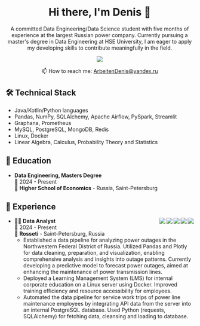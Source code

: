 <h1 align='center'>
  Hi there, I'm Denis 👋
</h1>

<p align='center'>
  A committed Data Engineering/Data Science student with five months of experience at the largest Russian power company. Currently pursuing a master's degree in Data Engineering at HSE University, I am eager to apply my developing skills to contribute meaningfully in the field.
</p>

<p align='center'>
  <a href="https://web.telegram.org/k/#@DeObject">
    <img src="https://img.shields.io/badge/Telegram-2CA5E0?style=for-the-badge&logo=telegram&logoColor=white" />        
  </a>
</p>

<p align='center'>
  📫 How to reach me: <a href='mailto:ArbeitenDenis@yandex.ru'>ArbeitenDenis@yandex.ru</a>
</p>

## 🛠 Technical Stack
*   Java/Kotlin/Python languages
*   Pandas, NumPy, SQLAlchemy, Apache Airflow, PySpark, Streamlit
*   Graphana, Prometheus
*   MySQL, PostgreSQL, MongoDB, Redis
*   Linux, Docker
*   Linear Algebra, Calculus, Probability Theory and Statistics

## 📖 Education
*  **Data Engineering, Masters Degree**\
📆 2024 - Present\
📍 **Higher School of Economics** - Russia, Saint-Petersburg

## :construction_worker: Experience

<img align="right" src="https://img.shields.io/badge/Python-FFD43B?style=for-the-badge&logo=python&logoColor=blue" />
<img align="right" src="https://img.shields.io/badge/Pandas-2C2D72?style=for-the-badge&logo=pandas&logoColor=white" />
<img align="right" src="https://img.shields.io/badge/Plotly-239120?style=for-the-badge&logo=plotly&logoColor=white" />
<img align="right" src="https://img.shields.io/badge/PostgreSQL-316192?style=for-the-badge&logo=postgresql&logoColor=white" />
<img align="right" src="https://img.shields.io/badge/Docker-2CA5E0?style=for-the-badge&logo=docker&logoColor=white" />

- 👨‍💻 **Data Analyst**\
📆 2024 - Present\
📍 **Rosseti** - Saint-Petersburg, Russia
  - Established a data pipeline for analyzing power outages in the Northwestern Federal District of Russia. Utilized Pandas and Plotly for data cleaning, preparation, and visualization, enabling comprehensive analysis and insights into outage patterns. Currently developing a predictive model to forecast power outages, aimed at enhancing the maintenance of power transmission lines.
  - Deployed a Learning Management System (LMS) for internal corporate education on a Linux server using Docker. Improved training efficiency and resource accessibility for employees.
  - Automated the data pipeline for service work trips of power line maintenance employees by integrating API data from the server into an internal PostgreSQL database. Used Python (requests, SQLAlchemy) for fetching data, cleansing and loading to database.
